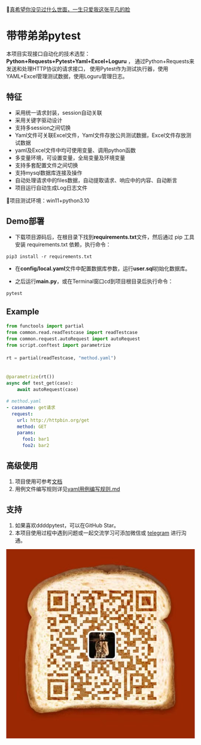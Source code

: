 :link:[真希望你没见过什么世面，一生只爱我这张平凡的脸](https://music.163.com/#/song?id=1963720173)

# 带带弟弟pytest

本项目实现接口自动化的技术选型：**Python+Requests+Pytest+Yaml+Excel+Loguru** ， 通过Python+Requests来发送和处理HTTP协议的请求接口，
使用Pytest作为测试执行器，使用YAML+Excel管理测试数据，使用Loguru管理日志。

## 特征

- 采用统一请求封装，session自动关联
- 采用关键字驱动设计
- 支持多session之间切换
- Yaml文件可关联Excel文件，Yaml文件存放公共测试数据，Excel文件存放测试数据
- yaml及Excel文件中均可使用变量、调用python函数
- 多变量环境，可设置变量，全局变量及环境变量
- 支持多套配置文件之间切换
- 支持mysql数据库连接及操作
- 自动处理请求中的files数据，自动提取请求、响应中的内容、自动断言
- 项目运行自动生成Log日志文件

:loudspeaker:项目测试环境：win11+python3.10

[comment]: <> (## Allure报告)

[comment]: <> (![allure]&#40;img/allure.png&#41;)

## Demo部署

- 下载项目源码后，在根目录下找到**requirements.txt**文件，然后通过 pip 工具安装 requirements.txt 依赖，执行命令：

```shell
pip3 install -r requirements.txt
```

[comment]: <> (- 下载并配置allure2，下载安装教程如下：https://blog.csdn.net/lixiaomei0623/article/details/120185069)

- 在**config/local.yaml**文件中配置数据库参数，运行**user.sql**初始化数据库。

- 之后运行**main.py**，或在Terminal窗口cd到项目根目录后执行命令：

```shell
pytest
```

[comment]: <> (## 项目结构)

[comment]: <> (```text)

[comment]: <> (├─common		公共方法)

[comment]: <> (├─config		项目配置文件)

[comment]: <> (├─data			存放测试数据)

[comment]: <> (├─doc                   项目文档)

[comment]: <> (├─environment		环境变量)

[comment]: <> (├─img			图像文件)

[comment]: <> (├─logs			日志文件)

[comment]: <> (├─script		测试用例执行脚本)

[comment]: <> (├─testcase		存放测试用例)

[comment]: <> (├─utils			各种工具类)

[comment]: <> (├─main.py		项目运行入口	)

[comment]: <> (├─pytest.ini		pytest配置文件)

[comment]: <> (├─requirements.txt	相关依赖包文件)

[comment]: <> (└─user.sql		初始化数据库表	)

[comment]: <> (```)

## Example

```python
from functools import partial
from common.read.readTestcase import readTestcase
from common.request.autoRequest import autoRequest
from script.conftest import parametrize

rt = partial(readTestcase, "method.yaml")


@parametrize(rt())
async def test_get(case):
	await autoRequest(case)
```

```yaml
# method.yaml
- casename: get请求
  request:
    url: http://httpbin.org/get
    method: GET
    params:
      foo1: bar1
      foo2: bar2
```

## 高级使用

1. 项目使用可参考[文档](system/doc/项目使用.md)
2. 用例文件编写规则详见[yaml用例编写规则.md](system/doc/yaml用例编写规则.md)

## 支持

1. 如果喜欢ddddpytest，可以在GitHub Star。
2. 本项目使用过程中遇到问题或一起交流学习可添加微信或
   [telegram](https://t.me/qingtest) 进行沟通。

![vx](system/img/vx.jpg)